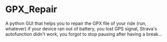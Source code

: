 # GPX_Repair
A python GUI that helps you to repair the GPX file of your ride (run, whatever) if your device ran out of battery, you lost GPS signal, Strava's autofunction didn't work, you forgot to stop pausing after having a break...
